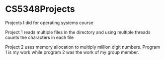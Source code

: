 # CS5348Projects
Projects I did for operating systems course

Project 1 reads multiple files in the directory and using multiple threads counts the characters in each file

Project 2 uses memory allocation to multiply million digit numbers. Program 1 is my work while program 2 was the work of my group member.
